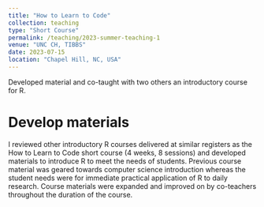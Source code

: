 ```yaml
---
title: "How to Learn to Code"
collection: teaching
type: "Short Course"
permalink: /teaching/2023-summer-teaching-1
venue: "UNC CH, TIBBS"
date: 2023-07-15
location: "Chapel Hill, NC, USA"
---
```


Developed material and co-taught with two others an introductory course for R.  

Develop materials
======
I reviewed other introductory R courses delivered at similar registers as the How to Learn to Code short course (4 weeks, 8 sessions) and developed materials to introduce R to meet the needs of students. Previous course material was geared towards computer science introduction whereas the student needs were for immediate practical application of R to daily research. Course materials were expanded and improved on by co-teachers throughout the duration of the course.
